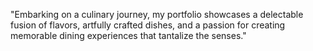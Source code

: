 "Embarking on a culinary journey, my portfolio showcases a delectable fusion of flavors, artfully crafted dishes, and a passion for creating memorable dining experiences that tantalize the senses."

